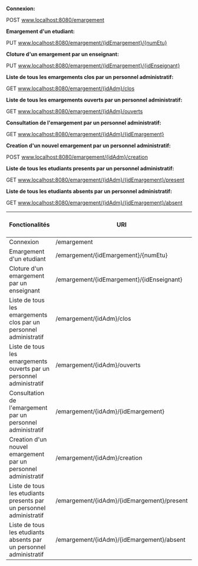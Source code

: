 **Connexion:**

POST
www.localhost:8080/emargement

**Emargement d'un etudiant:**

PUT
www.localhost:8080/emargement/{idEmargement}/{numEtu}

**Cloture d'un emargement par un enseignant:**

PUT
www.localhost:8080/emargement/{idEmargement}/{idEnseignant}

**Liste de tous les emargements clos par un personnel administratif:**

GET
www.localhost:8080/emargement/{idAdm}/clos

**Liste de tous les emargements ouverts par un personnel administratif:**

GET
www.localhost:8080/emargement/{idAdm}/ouverts

**Consultation de l'emargement par un personnel administratif:**

GET
www.localhost:8080/emargement/{idAdm}/{idEmargement}

**Creation d'un nouvel emargement par un personnel administratif:**

POST
www.localhost:8080/emargement/{idAdm}/creation

**Liste de tous les etudiants presents par un personnel administratif:**

GET
www.localhost:8080/emargement/{idAdm}/{idEmargement}/present

**Liste de tous les etudiants absents par un personnel administratif:**

GET
www.localhost:8080/emargement/{idAdm}/{idEmargement}/absent




| Fonctionalités                                                       | URI                                        | Méthode | Paramètres de la requête |
|:---------------------------------------------------------------------|--------------------------------------------|---------|--------------------------|
| Connexion                                                            | /emargement                                | POST    |                          |
| Emargement d'un etudiant                                             | /emargement/{idEmargement}/{numEtu}        | PUT     |                          |
| Cloture d'un emargement par un enseignant                            | /emargement/{idEmargement}/{idEnseignant}  | PUT     |                          |
| Liste de tous les emargements clos par un personnel administratif    | /emargement/{idAdm}/clos                   | GET     |                          |
| Liste de tous les emargements ouverts par un personnel administratif | /emargement/{idAdm}/ouverts                | GET     |                          |
| Consultation de l'emargement par un personnel administratif          | /emargement/{idAdm}/{idEmargement}         | GET     |                          |
| Creation d'un nouvel emargement par un personnel administratif       | /emargement/{idAdm}/creation               | GET     |                          |
| Liste de tous les etudiants presents par un personnel administratif  | /emargement/{idAdm}/{idEmargement}/present | GET     |                          |
| Liste de tous les etudiants absents par un personnel administratif   | /emargement/{idAdm}/{idEmargement}/absent  | GET     |                          |